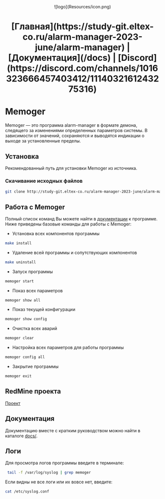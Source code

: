 <div align = "center">
![logo](Resources/icon.png)
<h1 align = "center">
[Главная](https://study-git.eltex-co.ru/alarm-manager-2023-june/alarm-manager) | [Документация](/docs) | [Discord](https://discord.com/channels/1016323666457403412/1114032161243275316)
</h1>
</div>

# Memoger
Memoger — это программа alarm-manager в формате демона, следящего за изменениями определенных параметров системы. В зависимости от значений, сохраняются и выводятся индикации о выходе за установленные пределы.

## Установка
Рекомендованный путь для установки Memoger из источника.
### Скачивание исходных файлов
```bash
git clone http://study-git.eltex-co.ru/alarm-manager-2023-june/alarm-manager.git
```
## Работа с Memoger
Полный список команд Вы можете найти в [документации](https://study-git.eltex-co.ru/alarm-manager-2023-june/alarm-manager/-/blob/bugsFixing/docs/Documentation.pdf) к программе.
Ниже приведены базовые команды для работы с Memoger: 

- Установка всех компонентов программы
```bash
make install
```
- Удаление всей программы и сопутствующих компонентов
```bash
make uninstall
```
- Запуск программы
```bash
memoger start
```
- Показ всех параметров
```bash
memoger show all
```
- Показ текущей конфигурации
```bash
memoger show config
```
- Очистка всех аварий
```bash
memoger clear
```
- Настройка всех параметров для работы программы
```bash
memoger config all 
```
- Закрытие программы
```bash
memoger exit
```

## RedMine проекта
[Проект](https://study-red.eltex-co.ru/projects/alarm-manager-2023-june)

## Документация
Документацию вместе с кратким руководством можно найти в каталоге [docs/](/docs). 

## Логи

Для просмотра логов программы введите в терминале:
```bash
 tail -f /var/log/syslog | grep memoger
 ```
Если видны не все логи или их вовсе нет, введите: 
```bash
cat /etc/syslog.conf
```
